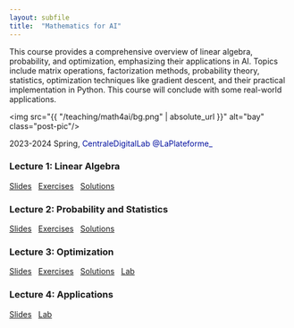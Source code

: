 ```yaml
---
layout: subfile
title:  "Mathematics for AI"
---
```


This course provides a comprehensive overview of linear algebra, probability, and optimization, emphasizing their applications in AI. Topics include matrix operations, factorization methods, probability theory, statistics, optimization techniques like gradient descent, and their practical implementation in Python. This course will conclude with some real-world applications.

<img src="{{ "/teaching/math4ai/bg.png" | absolute_url }}" alt="bay" class="post-pic"/>

2023-2024 Spring, <font color="#000F9F"> CentraleDigitalLab @LaPlateforme_</font>

### Lecture 1: Linear Algebra
<p style="word-spacing:8px"><a href="https://drive.google.com/file/d/1FBSnvuvM9vPFnDDEd4S4jDHlCklh13o3/view?usp=sharing">Slides</a> <a href="https://drive.google.com/file/d/1NybH869UFgvktLuiR06Tw9GiS6-Xg2n0/view?usp=sharing">Exercises</a> <a href="https://drive.google.com/file/d/1MVGi05WgJDdgAbJqn_3_hqTBS9K3qOuq/view?usp=sharing">Solutions</a></p>

### Lecture 2: Probability and Statistics
<p style="word-spacing:8px"><a href="https://drive.google.com/file/d/1_Q342TrMWMLU1vgQvIr-ap6t-L2rUNGO/view?usp=sharing">Slides</a> <a href="https://drive.google.com/file/d/1gYCVdbZDDNtNcejwvBRNY0dpZBVAOaWg/view?usp=sharing">Exercises</a> <a href="https://drive.google.com/file/d/1_PFvLVAiN4Rz-gmaWuKS5AkRHUMcWcJo/view?usp=sharing">Solutions</a></p>

### Lecture 3: Optimization
<p style="word-spacing:8px"><a href="https://drive.google.com/file/d/1jDER3XiZZbtnFeeS72c-sB24Y21fE8wx/view?usp=sharing">Slides</a> <a href="https://drive.google.com/file/d/1KwDQ0sWRSlFIp4Jomf5GrOwdJ8jOdBeX/view?usp=sharing">Exercises</a> <a href="https://drive.google.com/file/d/1Blsf_0pbbd8WOOZi-jklvmy0094m6q1y/view?usp=sharing">Solutions</a> <a href="https://drive.google.com/file/d/1Ya7sr4XcEvVWqG6_4muOU5tRKMGY8X1P/view?usp=sharing">Lab</a></p>

### Lecture 4: Applications
<p style="word-spacing:8px"><a href="https://drive.google.com/file/d/1zVSGCfkiWAGLDTyGwJZekT6sxNDiGTu8/view?usp=sharing">Slides</a> <a href="https://drive.google.com/file/d/1tmHp1-NBYoCni7Qf_PrRdGcw5ZRCqrd-/view?usp=sharing">Lab</a></p>



